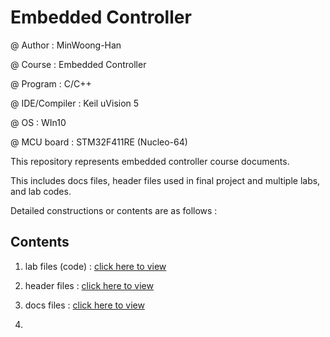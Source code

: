 # Embedded Controller

@ Author : MinWoong-Han

@ Course : Embedded Controller

@ Program : C/C++

@ IDE/Compiler : Keil uVision 5

@ OS : WIn10

@ MCU board : STM32F411RE (Nucleo-64)



This repository represents embedded controller course documents.

This includes docs files, header files used in final project and multiple labs, and lab codes.

Detailed constructions or contents are as follows :



## Contents

1. lab files (code) : [click here to view](https://github.com/HanMinung/EmbeddedController/tree/main/lab) 

   

2. header files : [click here to view](https://github.com/HanMinung/EmbeddedController/tree/main/include)



3. docs files : [click here to view](https://github.com/HanMinung/EmbeddedController/tree/main/docs)



4. 





